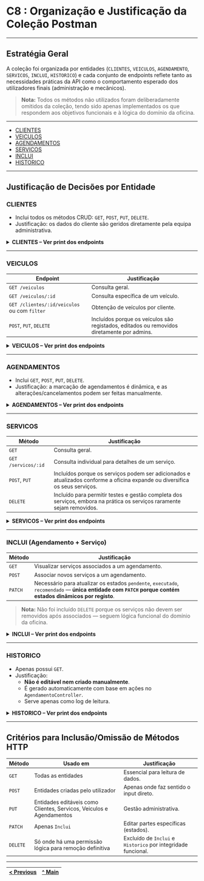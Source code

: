 # C8 : Organização e Justificação da Coleção Postman

---

## Estratégia Geral

A coleção foi organizada por entidades (`CLIENTES`, `VEICULOS`, `AGENDAMENTO`, `SERVICOS`, `INCLUI`, `HISTORICO`) e cada conjunto de endpoints reflete tanto as necessidades práticas da API como o comportamento esperado dos utilizadores finais (administração e mecânicos).

> **Nota:** Todos os métodos não utilizados foram deliberadamente omitidos da coleção, tendo sido apenas implementados os que respondem aos objetivos funcionais e à lógica do domínio da oficina.

---

- [CLIENTES](#CLIENTES)
- [VEICULOS](#VEICULOS)
- [AGENDAMENTOS](#AGENDAMENTOS)
- [SERVICOS](#SERVICOS)
- [INCLUI](#INCLUI)
- [HISTORICO](#HISTORICO)

---

## Justificação de Decisões por Entidade

### CLIENTES
- Inclui todos os métodos CRUD: `GET`, `POST`, `PUT`, `DELETE`.
- Justificação: os dados do cliente são geridos diretamente pela equipa administrativa.

<details>
<summary><strong>CLIENTES – Ver print dos endpoints</strong></summary>

| Print Clientes | Print Controller |
|-------|-------|
| <img src="../img/postman-clientes.png" alt="p-c" width="250" /> | <img src="../img/clientes_methods.png" alt="m-c" width="600" /> |

</details>

---

### VEICULOS
| Endpoint | Justificação |
|----------|--------------|
| `GET /veiculos` | Consulta geral. |
| `GET /veiculos/:id` | Consulta específica de um veículo. |
| `GET /clientes/:id/veiculos` ou com `filter` | Obtenção de veículos por cliente. |
| `POST`, `PUT`, `DELETE` | Incluídos porque os veículos são registados, editados ou removidos diretamente por admins.

<details>
<summary><strong>VEICULOS – Ver print dos endpoints</strong></summary>

| Print Veiculos | Print Controller |
|-------|-------|
| <img src="../img/postman-veiculos.png" alt="p-c" width="250" /> | <img src="../img/veiculos_methods.png" alt="m-v" width="600" /> |

</details>

---

### AGENDAMENTOS
- Inclui `GET`, `POST`, `PUT`, `DELETE`.
- Justificação: a marcação de agendamentos é dinâmica, e as alterações/cancelamentos podem ser feitas manualmente.

<details>
<summary><strong>AGENDAMENTOS – Ver print dos endpoints</strong></summary>

| Print Agendamentos | Print Controller |
|-------|-------|
| <img src="../img/postman-agendamento.png" alt="p-a" width="250" /> | <img src="../img/agendamento_methods.png" alt="m-a" width="600" /> |

</details>

---

### SERVICOS
| Método | Justificação |
|--------|--------------|
| `GET`  | Consulta geral. |
| `GET /servicos/:id` | Consulta individual para detalhes de um serviço. |
| `POST`, `PUT` | Incluídos porque os serviços podem ser adicionados e atualizados conforme a oficina expande ou diversifica os seus serviços. |
| `DELETE` | Incluído para permitir testes e gestão completa dos serviços, embora na prática os serviços raramente sejam removidos. |

<details>
<summary><strong>SERVICOS – Ver print dos endpoints</strong></summary>

| Print Servicos | Print Controller |
|-------|-------|
| <img src="../img/postman-servico.png" alt="p-s" width="250" /> | <img src="../img/servicos_methods.png" alt="m-s" width="600" /> |

</details>

---

### INCLUI (Agendamento + Serviço)
| Método | Justificação |
|--------|--------------|
| `GET`  | Visualizar serviços associados a um agendamento. |
| `POST` | Associar novos serviços a um agendamento. |
| `PATCH`| Necessário para atualizar os estados `pendente`, `executado`, `recomendado` — **única entidade com `PATCH` porque contém estados dinâmicos por registo**. |

> **Nota:** Não foi incluído `DELETE` porque os serviços não devem ser removidos após associados — seguem lógica funcional do domínio da oficina.

<details>
<summary><strong>INCLUI – Ver print dos endpoints</strong></summary>

| Print Inclui | Print Controller |
|-------|-------|
| <img src="../img/postman-inclui.png" alt="p-i" width="250" /> | <img src="../img/inclui_methods.png" alt="m-i" width="600" /> |

</details>

---

### HISTORICO
- Apenas possui `GET`.
- Justificação:
  - **Não é editável nem criado manualmente**.
  - É gerado automaticamente com base em ações no `AgendamentoController`.
  - Serve apenas como log de leitura.

<details>
<summary><strong>HISTORICO – Ver print dos endpoints</strong></summary>

| Print Historico | Print Controller |
|-------|-------|
| <img src="../img/postman-historico.png" alt="p-h" width="250" /> | <img src="../img/historico_methods.png" alt="m-h" width="600" /> |

</details>

---

## Critérios para Inclusão/Omissão de Métodos HTTP

| Método | Usado em | Justificação |
|--------|----------|--------------|
| `GET`  | Todas as entidades | Essencial para leitura de dados. |
| `POST` | Entidades criadas pelo utilizador | Apenas onde faz sentido o input direto. |
| `PUT`  | Entidades editáveis como Clientes, Servicos, Veiculos e Agendamentos | Gestão administrativa. |
| `PATCH`| Apenas `Inclui` | Editar partes específicas (estados). |
| `DELETE`| Só onde há uma permissão lógica para remoção definitiva | Excluído de `Inclui` e `Historico` por integridade funcional. |

---

| [< Previous](RPF07.md) | [^ Main](../../README.md) |
|:----------------------------------:|:----------------------------------:|
